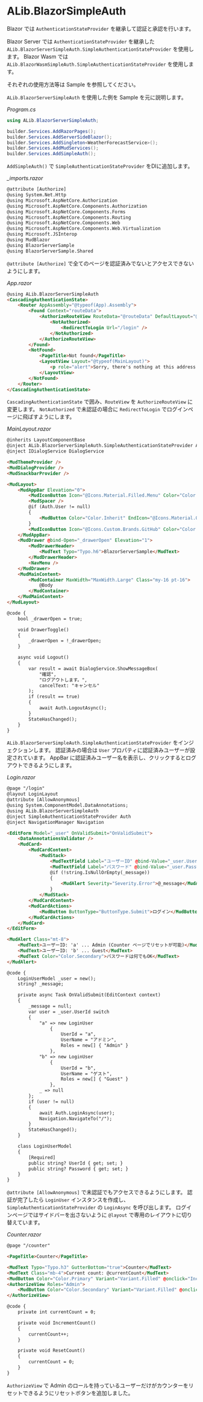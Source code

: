 # ALib.BlazorSimpleAuth

Blazor では `AuthenticationStateProvider` を継承して認証と承認を行います。

Blazor Server では `AuthenticationStateProvider` を継承した `ALib.BlazorServerSimpleAuth.SimpleAuthenticationStateProvider` を使用します。
Blazor Wasm では `ALib.BlazorWasmSimpleAuth.SimpleAuthenticationStateProvider` を使用します。

それぞれの使用方法等は Sample を参照してください。

`ALib.BlazorServerSimpleAuth` を使用した例を Sample を元に説明します。

*Program.cs*
```csharp
using ALib.BlazorServerSimpleAuth;

builder.Services.AddRazorPages();
builder.Services.AddServerSideBlazor();
builder.Services.AddSingleton<WeatherForecastService>();
builder.Services.AddMudServices();
builder.Services.AddSimpleAuth();
```
`AddSimpleAuth()` で `SimpleAuthenticationStateProvider` をDIに追加します。


*_imports.razor*
```html
@attribute [Authorize]
@using System.Net.Http
@using Microsoft.AspNetCore.Authorization
@using Microsoft.AspNetCore.Components.Authorization
@using Microsoft.AspNetCore.Components.Forms
@using Microsoft.AspNetCore.Components.Routing
@using Microsoft.AspNetCore.Components.Web
@using Microsoft.AspNetCore.Components.Web.Virtualization
@using Microsoft.JSInterop
@using MudBlazor
@using BlazorServerSample
@using BlazorServerSample.Shared
```
`@attribute [Authorize]` で全てのページを認証済みでないとアクセスできないようにします。


*App.razor*
```html
@using ALib.BlazorServerSimpleAuth
<CascadingAuthenticationState>
    <Router AppAssembly="@typeof(App).Assembly">
        <Found Context="routeData">
            <AuthorizeRouteView RouteData="@routeData" DefaultLayout="@typeof(MainLayout)">
                <NotAuthorized>
                    <RedirectToLogin Url="/login" />
                </NotAuthorized>
            </AuthorizeRouteView>
        </Found>
        <NotFound>
            <PageTitle>Not found</PageTitle>
            <LayoutView Layout="@typeof(MainLayout)">
                <p role="alert">Sorry, there's nothing at this address.</p>
            </LayoutView>
        </NotFound>
    </Router>
</CascadingAuthenticationState>
```
`CascadingAuthenticationState` で囲み、`RouteView` を `AuthorizeRouteView` に変更します。
`NotAuthorized` で未認証の場合に `RedirectToLogin` でログインページに飛ばすようにします。


*MainLayout.razor*
```html
@inherits LayoutComponentBase
@inject ALib.BlazorServerSimpleAuth.SimpleAuthenticationStateProvider Auth
@inject IDialogService DialogService

<MudThemeProvider />
<MudDialogProvider />
<MudSnackbarProvider />

<MudLayout>
    <MudAppBar Elevation="0">
        <MudIconButton Icon="@Icons.Material.Filled.Menu" Color="Color.Inherit" Edge="Edge.Start" OnClick="@((e) => DrawerToggle())" />
        <MudSpacer />
        @if (Auth.User != null)
        {
            <MudButton Color="Color.Inherit" EndIcon="@Icons.Material.Outlined.Logout" OnClick="Logout">@Auth.User?.UserName</MudButton>
        }
        <MudIconButton Icon="@Icons.Custom.Brands.GitHub" Color="Color.Inherit" Link="https://github.com/ochiai-naoki/ALib.BlazorSimpleAuth/" Target="_blank" />
    </MudAppBar>
    <MudDrawer @bind-Open="_drawerOpen" Elevation="1">
        <MudDrawerHeader>
            <MudText Typo="Typo.h6">BlazorServerSample</MudText>
        </MudDrawerHeader>
        <NavMenu />
    </MudDrawer>
    <MudMainContent>
        <MudContainer MaxWidth="MaxWidth.Large" Class="my-16 pt-16">
            @Body
        </MudContainer>
    </MudMainContent>
</MudLayout>

@code {
    bool _drawerOpen = true;

    void DrawerToggle()
    {
        _drawerOpen = !_drawerOpen;
    }

    async void Logout()
    {
        var result = await DialogService.ShowMessageBox(
            "確認",
            "ログアウトします。",
            cancelText: "キャンセル"
        );
        if (result == true)
        {
            await Auth.LogoutAsync();
        }
        StateHasChanged();
    }
}
```
`ALib.BlazorServerSimpleAuth.SimpleAuthenticationStateProvider` をインジェクションします。
認証済みの場合は `User` プロパティに認証済みユーザーが設定されています。
AppBar に認証済みユーザー名を表示し、クリックするとログアウトできるようにします。


*Login.razor*
```html
@page "/login"
@layout LoginLayout
@attribute [AllowAnonymous]
@using System.ComponentModel.DataAnnotations;
@using ALib.BlazorServerSimpleAuth
@inject SimpleAuthenticationStateProvider Auth
@inject NavigationManager Navigation

<EditForm Model="_user" OnValidSubmit="OnValidSubmit">
    <DataAnnotationsValidator />
    <MudCard>
        <MudCardContent>
            <MudStack>
                <MudTextField Label="ユーザーID" @bind-Value="_user.UserId" For="@(() => _user.UserId)" />
                <MudTextField Label="パスワード" @bind-Value="_user.Password" For="@(() => _user.Password)" InputType="InputType.Password" />
                @if (!string.IsNullOrEmpty(_message))
                {
                    <MudAlert Severity="Severity.Error">@_message</MudAlert>
                }
            </MudStack>
        </MudCardContent>
        <MudCardActions>
            <MudButton ButtonType="ButtonType.Submit">ログイン</MudButton>
        </MudCardActions>
    </MudCard>
</EditForm>

<MudAlert Class="mt-8">
    <MudText>ユーザーID: 'a' ... Admin (Counter ページでリセットが可能)</MudText>
    <MudText>ユーザーID: 'b' ... Guest</MudText>
    <MudText Color="Color.Secondary">パスワードは何でもOK</MudText>
</MudAlert>

@code {
    LoginUserModel _user = new();
    string? _message;

    private async Task OnValidSubmit(EditContext context)
    {
        _message = null;
        var user = _user.UserId switch
        {
            "a" => new LoginUser
                {
                    UserId = "a",
                    UserName = "アドミン",
                    Roles = new[] { "Admin" }
                },
            "b" => new LoginUser
                {
                    UserId = "b",
                    UserName = "ゲスト",
                    Roles = new[] { "Guest" }
                },
            _ => null
        };
        if (user != null)
        {
            await Auth.LoginAsync(user);
            Navigation.NavigateTo("/");
        }
        StateHasChanged();
    }

    class LoginUserModel
    {
        [Required]
        public string? UserId { get; set; }
        public string? Password { get; set; }
    }
}
```
`@attribute [AllowAnonymous]` で未認証でもアクセスできるようにします。
認証が完了したら `LoginUser` インスタンスを作成し、`SimpleAuthenticationStateProvider` の `LoginAsync` を呼び出します。
ログインページではサイドバーを出さないように `@layout` で専用のレイアウトに切り替えています。


*Counter.razor*
```html
@page "/counter"

<PageTitle>Counter</PageTitle>

<MudText Typo="Typo.h3" GutterBottom="true">Counter</MudText>
<MudText Class="mb-4">Current count: @currentCount</MudText>
<MudButton Color="Color.Primary" Variant="Variant.Filled" @onclick="IncrementCount">Click me</MudButton>
<AuthorizeView Roles="Admin">
    <MudButton Color="Color.Secondary" Variant="Variant.Filled" @onclick="ResetCount">Reset</MudButton>
</AuthorizeView>

@code {
    private int currentCount = 0;

    private void IncrementCount()
    {
        currentCount++;
    }

    private void ResetCount()
    {
        currentCount = 0;
    }
}

```
`AuthorizeView` で Admin のロールを持っているユーザーだけがカウンターをリセットできるようにリセットボタンを追加しました。

